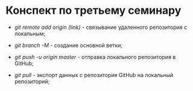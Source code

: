 # Конспект по третьему семинару

* *git remote add origin (link)* - связывание удаленного репозитория с локальным;

* *git branch -M* - создание основной ветки;

* *git push -u origin master* - отправка локального репозитория в GitHub;

* *git pull* - экспорт данных с репозитория GitHub на локальный репозиторий;